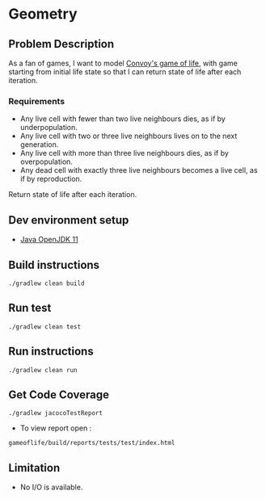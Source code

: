 # Geometry

## Problem Description

As a fan of games, I want to model [Convoy's game of life][1], with game starting from initial life state so that I can return state of life after each iteration.

### Requirements

- Any live cell with fewer than two live neighbours dies, as if by underpopulation.
- Any live cell with two or three live neighbours lives on to the next generation.
- Any live cell with more than three live neighbours dies, as if by overpopulation.
- Any dead cell with exactly three live neighbours becomes a live cell, as if by reproduction.

Return state of life after each iteration.

## Dev environment setup

- [Java OpenJDK 11](https://adoptopenjdk.net/?variant=openjdk11&jvmVariant=hotspot)

## Build instructions

```
./gradlew clean build
```

## Run test

```
./gradlew clean test
```

## Run instructions

```
./gradlew clean run
```

## Get Code Coverage

```
./gradlew jacocoTestReport
```

- To view report open :
```
gameoflife/build/reports/tests/test/index.html
```

## Limitation

- No I/O is available.

[1]: https://en.wikipedia.org/wiki/Conway%27s_Game_of_Life
